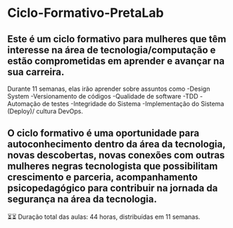 # Ciclo-Formativo-PretaLab
Este é um ciclo formativo para mulheres que têm interesse na área de tecnologia/computação e estão comprometidas em aprender e avançar na sua carreira.
-
Durante 11 semanas, elas irão aprender sobre assuntos como 
-Design System
-Versionamento de códigos
-Qualidade de software
-TDD
-Automação de testes 
-Integridade do Sistema
-Implementação do Sistema (Deploy)/ cultura DevOps.

O ciclo formativo é uma oportunidade para autoconhecimento dentro da área da tecnologia, novas descobertas, novas conexões com outras mulheres negras tecnologista que possibilitam crescimento e parceria, acompanhamento psicopedagógico para contribuir na jornada da segurança na área da tecnologia.
-
⏳⏳ Duração total das aulas: 44 horas, distribuídas em 11 semanas.
